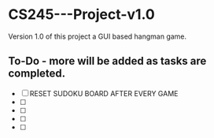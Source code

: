 # CS245---Project-v1.0
Version 1.0 of this project a GUI based hangman game.

## To-Do - more will be added as tasks are completed.
- [ ] RESET SUDOKU BOARD AFTER EVERY GAME
- [ ]
- [ ]
- [ ] 
- [ ] 
